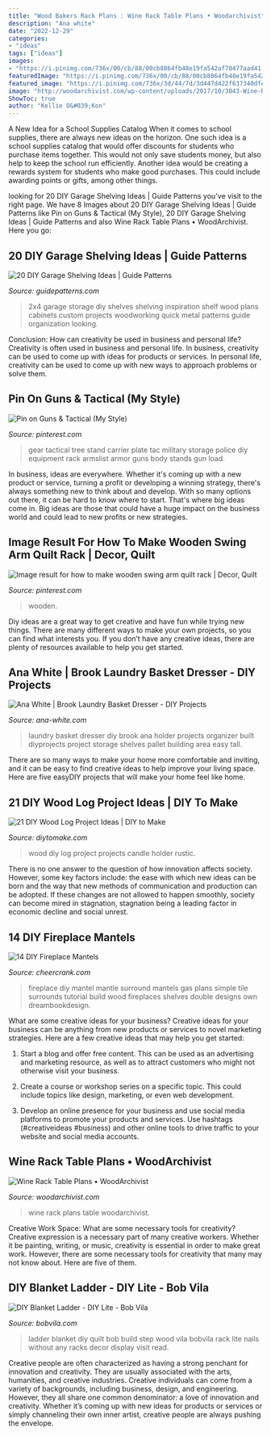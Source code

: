 ```yaml
---
title: "Wood Bakers Rack Plans : Wine Rack Table Plans • Woodarchivist"
description: "Ana white"
date: "2022-12-29"
categories:
- "ideas"
tags: ["ideas"]
images:
- "https://i.pinimg.com/736x/00/cb/88/00cb8864fb48e19fa542af70477aad41.jpg"
featuredImage: "https://i.pinimg.com/736x/00/cb/88/00cb8864fb48e19fa542af70477aad41.jpg"
featured_image: "https://i.pinimg.com/736x/3d/44/7d/3d447d422f637340dfe5e5cd4e2fa3db--plate-carrier-tac-gear.jpg"
image: "http://woodarchivist.com/wp-content/uploads/2017/10/3843-Wine-Rack-Table-Plans-3.jpg"
ShowToc: true
author: "Kellie O&#039;Kon"
---
```



A New Idea for a School Supplies Catalog
When it comes to school supplies, there are always new ideas on the horizon. One such idea is a school supplies catalog that would offer discounts for students who purchase items together. This would not only save students money, but also help to keep the school run efficiently. Another idea would be creating a rewards system for students who make good purchases. This could include awarding points or gifts, among other things.

	

		
looking for 20 DIY Garage Shelving Ideas | Guide Patterns you've visit to the right page. We have 8 Images about 20 DIY Garage Shelving Ideas | Guide Patterns like Pin on Guns &amp; Tactical (My Style), 20 DIY Garage Shelving Ideas | Guide Patterns and also Wine Rack Table Plans • WoodArchivist. Here you go:
		
    
## 20 DIY Garage Shelving Ideas | Guide Patterns

<img loading=lazy src="http://www.guidepatterns.com/wp-content/uploads/2015/07/DIY-Garage-Shelves-2x4.jpg" onerror="this.onerror=null;this.src='https://tse4.mm.bing.net/th?id=OIP.Snr8onD0Fbo5AMQTXQFJEgHaJ4&amp;pid=15.1';" alt="20 DIY Garage Shelving Ideas | Guide Patterns">

_Source: guidepatterns.com_

>2x4 garage storage diy shelves shelving inspiration shelf wood plans cabinets custom projects woodworking quick metal patterns guide organization looking. 

	

Conclusion: How can creativity be used in business and personal life?
Creativity is often used in business and personal life. In business, creativity can be used to come up with ideas for products or services. In personal life, creativity can be used to come up with new ways to approach problems or solve them.

    
## Pin On Guns &amp; Tactical (My Style)

<img loading=lazy src="https://i.pinimg.com/736x/3d/44/7d/3d447d422f637340dfe5e5cd4e2fa3db--plate-carrier-tac-gear.jpg" onerror="this.onerror=null;this.src='https://tse4.mm.bing.net/th?id=OIP.f-GLTZ5SwQA6ha5OmZ397QHaKX&amp;pid=15.1';" alt="Pin on Guns &amp; Tactical (My Style)">

_Source: pinterest.com_

>gear tactical tree stand carrier plate tac military storage police diy equipment rack armslist armor guns body stands gun load. 

	

In business, ideas are everywhere. Whether it's coming up with a new product or service, turning a profit or developing a winning strategy, there's always something new to think about and develop. With so many options out there, it can be hard to know where to start. That's where big ideas come in. Big ideas are those that could have a huge impact on the business world and could lead to new profits or new strategies.

    
## Image Result For How To Make Wooden Swing Arm Quilt Rack | Decor, Quilt

<img loading=lazy src="https://i.pinimg.com/736x/00/cb/88/00cb8864fb48e19fa542af70477aad41.jpg" onerror="this.onerror=null;this.src='https://tse3.mm.bing.net/th?id=OIP.NqWzeWWtJRcoFKNc_lKi1gHaJ6&amp;pid=15.1';" alt="Image result for how to make wooden swing arm quilt rack | Decor, Quilt">

_Source: pinterest.com_

>wooden. 

	

Diy ideas are a great way to get creative and have fun while trying new things. There are many different ways to make your own projects, so you can find what interests you. If you don’t have any creative ideas, there are plenty of resources available to help you get started.

    
## Ana White | Brook Laundry Basket Dresser - DIY Projects

<img loading=lazy src="http://www.ana-white.com/sites/default/files/IMG_20150101_183004.jpg" onerror="this.onerror=null;this.src='https://tse4.mm.bing.net/th?id=OIP.3LFAgrC7ElWQTPIzhhtU4AHaMg&amp;pid=15.1';" alt="Ana White | Brook Laundry Basket Dresser - DIY Projects">

_Source: ana-white.com_

>laundry basket dresser diy brook ana holder projects organizer built diyprojects project storage shelves pallet building area easy tall. 

	

There are so many ways to make your home more comfortable and inviting, and it can be easy to find creative ideas to help improve your living space. Here are five easyDIY projects that will make your home feel like home.

    
## 21 DIY Wood Log Project Ideas | DIY To Make

<img loading=lazy src="http://www.diytomake.com/wp-content/uploads/2016/03/rustic-wood-projects.jpg" onerror="this.onerror=null;this.src='https://tse1.mm.bing.net/th?id=OIP.rmzscWDOaN3tHfXSHtxWywHaJ3&amp;pid=15.1';" alt="21 DIY Wood Log Project Ideas | DIY to Make">

_Source: diytomake.com_

>wood diy log project projects candle holder rustic. 

	

There is no one answer to the question of how innovation affects society. However, some key factors include: the ease with which new ideas can be born and the way that new methods of communication and production can be adopted. If these changes are not allowed to happen smoothly, society can become mired in stagnation, stagnation being a leading factor in economic decline and social unrest.

    
## 14 DIY Fireplace Mantels

<img loading=lazy src="https://www.cheercrank.com/wp-content/uploads/2019/06/homey-diy-fireplace-mantels-7.jpg" onerror="this.onerror=null;this.src='https://tse2.mm.bing.net/th?id=OIP.YBNT05Wqk6fuUGbyUlKi6wHaKD&amp;pid=15.1';" alt="14 DIY Fireplace Mantels">

_Source: cheercrank.com_

>fireplace diy mantel mantle surround mantels gas plans simple tile surrounds tutorial build wood fireplaces shelves double designs own dreambookdesign. 

	

What are some creative ideas for your business?
Creative ideas for your business can be anything from new products or services to novel marketing strategies. Here are a few creative ideas that may help you get started:
1. Start a blog and offer free content. This can be used as an advertising and marketing resource, as well as to attract customers who might not otherwise visit your business.

2. Create a course or workshop series on a specific topic. This could include topics like design, marketing, or even web development.

3. Develop an online presence for your business and use social media platforms to promote your products and services. Use hashtags (#creativeideas #business) and other online tools to drive traffic to your website and social media accounts.


    
## Wine Rack Table Plans • WoodArchivist

<img loading=lazy src="http://woodarchivist.com/wp-content/uploads/2017/10/3843-Wine-Rack-Table-Plans-3.jpg" onerror="this.onerror=null;this.src='https://tse1.mm.bing.net/th?id=OIP.qGqI_Wc_XvWvHqM4v-yEVQHaLF&amp;pid=15.1';" alt="Wine Rack Table Plans • WoodArchivist">

_Source: woodarchivist.com_

>wine rack plans table woodarchivist. 

	

Creative Work Space: What are some necessary tools for creativity?
Creative expression is a necessary part of many creative workers. Whether it be painting, writing, or music, creativity is essential in order to make great work. However, there are some necessary tools for creativity that many may not know about. Here are five of them.

    
## DIY Blanket Ladder - DIY Lite - Bob Vila

<img loading=lazy src="https://s3-production.bobvila.com/articles/wp-content/uploads/2016/03/step-5-ladder.jpg" onerror="this.onerror=null;this.src='https://tse2.mm.bing.net/th?id=OIP.95GgmlXgN4Do4GKOy6cmhgHaGK&amp;pid=15.1';" alt="DIY Blanket Ladder - DIY Lite - Bob Vila">

_Source: bobvila.com_

>ladder blanket diy quilt bob build step wood vila bobvila rack lite nails without any racks decor display visit read. 

	

Creative people are often characterized as having a strong penchant for innovation and creativity. They are usually associated with the arts, humanities, and creative industries. Creative individuals can come from a variety of backgrounds, including business, design, and engineering. However, they all share one common denominator: a love of innovation and creativity. Whether it’s coming up with new ideas for products or services or simply channeling their own inner artist, creative people are always pushing the envelope.


